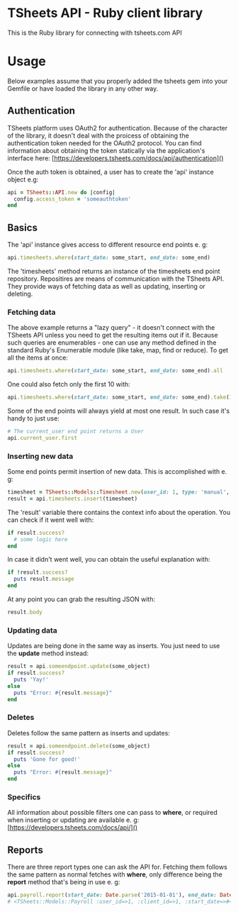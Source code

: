 # TSheets API - Ruby client library

This is the Ruby library for connecting with tsheets.com API

# Usage

Below examples assume that you properly added the tsheets gem into your Gemfile or have loaded the library in any other way.

## Authentication

TSheets platform uses OAuth2 for authentication. Because of the character of the library, it doesn't deal with the proicess of obtaining the authentication token needed for the OAuth2 protocol. You can find information about obtaining the token statically via the application's interface here: [https://developers.tsheets.com/docs/api/authentication]()

Once the auth token is obtained, a user has to create the 'api' instance object e.g:

```ruby
api = TSheets::API.new do |config| 
  config.access_token = 'someauthtoken'
end
```

## Basics

The 'api' instance gives access to different resource end points e. g:

```ruby
api.timesheets.where(start_date: some_start, end_date: some_end)
```

The 'timesheets' method returns an instance of the timesheets end point repository. Repositires are means of communication with the TSheets API. They provide ways of fetching data as well as updating, inserting or deleting.

### Fetching data

The above example returns a "lazy query" - it doesn't connect with the TSheets API unless you need to get the resulting items out if it. Because such queries are enumerables - one can use any method defined in the standard Ruby's Enumerable module (like take, map, find or reduce). To get all the items at once:

```ruby
api.timesheets.where(start_date: some_start, end_date: some_end).all
```

One could also fetch only the first 10 with:

```ruby
api.timesheets.where(start_date: some_start, end_date: some_end).take(10)
```

Some of the end points will always yield at most one result. In such case it's handy to just use:

```ruby
# The current_user end point returns a User
api.current_user.first
```

### Inserting new data

Some end points permit insertion of new data. This is accomplished with e. g:

```ruby
timesheet = TSheets::Models::Timesheet.new(user_id: 1, type: 'manual', date: '2015-01-01', duration: 60*60)
result = api.timesheets.insert(timesheet)
```


The 'result' variable there contains the context info about the operation. You can check if it went well with:

```ruby
if result.success?
  # some logic here
end
```

In case it didn't went well, you can obtain the useful explanation with:

```ruby
if !result.success?
  puts result.message
end
```

At any point you can grab the resulting JSON with:

```ruby
result.body
```

### Updating data

Updates are being done in the same way as inserts. You just need to use the **update** method instead:

```ruby
result = api.someendpoint.update(some_object)
if result.success?
  puts 'Yay!'
else
  puts "Error: #{result.message}"
end
```

### Deletes

Deletes follow the same pattern as inserts and updates:

```ruby
result = api.someendpoint.delete(some_object)
if result.success?
  puts 'Gone for good!'
else
  puts "Error: #{result.message}"
end
```

### Specifics

All information about possible filters one can pass to **where**, or required when inserting or updating are available e. g: [https://developers.tsheets.com/docs/api/]()

## Reports

There are three report types one can ask the API for. Fetching them follows the same pattern as normal fetches with **where**, only difference being the **report** method that's being in use e. g:

```ruby
api.payroll.report(start_date: Date.parse('2015-01-01'), end_date: Date.parse('2015-05-01')).first
# <TSheets::Models::Payroll :user_id=>1, :client_id=>1, :start_date=>#<Date: 2015-01-01 ((2457024j,0s,0n),+0s,2299161j)>, :end_date=>#<Date: 2015-05-01 ((2457144j,0s,0n),+0s,2299161j)>, :total_re_seconds=>7200, :total_ot_seconds=>0, :total_dt_seconds=>0, :total_pto_seconds=>0, :total_work_seconds=>7200, :pto_seconds=>>
```